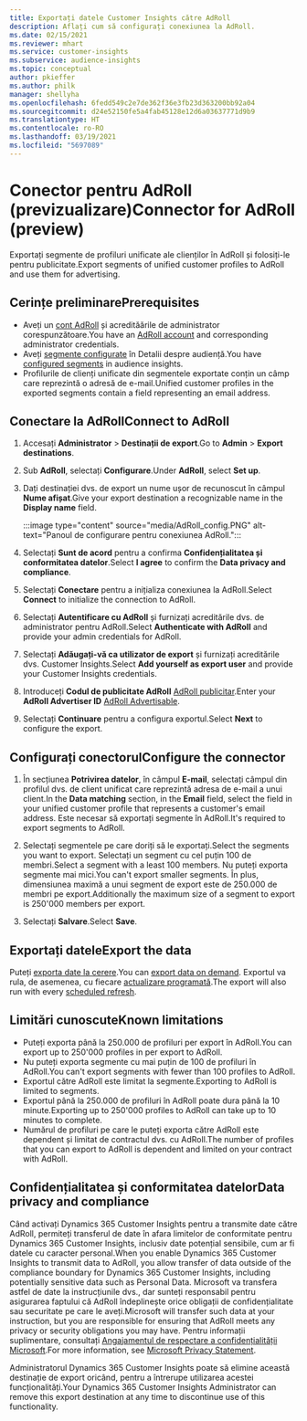 ```yaml
---
title: Exportați datele Customer Insights către AdRoll
description: Aflați cum să configurați conexiunea la AdRoll.
ms.date: 02/15/2021
ms.reviewer: mhart
ms.service: customer-insights
ms.subservice: audience-insights
ms.topic: conceptual
author: pkieffer
ms.author: philk
manager: shellyha
ms.openlocfilehash: 6fedd549c2e7de362f36e3fb23d363200bb92a04
ms.sourcegitcommit: d24e52150fe5a4fab45128e12d6a03637771d9b9
ms.translationtype: HT
ms.contentlocale: ro-RO
ms.lasthandoff: 03/19/2021
ms.locfileid: "5697089"
---
```

# <a name="connector-for-adroll-preview"></a><span data-ttu-id="a2095-103">Conector pentru AdRoll (previzualizare)</span><span class="sxs-lookup"><span data-stu-id="a2095-103">Connector for AdRoll (preview)</span></span>

<span data-ttu-id="a2095-104">Exportați segmente de profiluri unificate ale clienților în AdRoll și folosiți-le pentru publicitate.</span><span class="sxs-lookup"><span data-stu-id="a2095-104">Export segments of unified customer profiles to AdRoll and use them for advertising.</span></span> 

## <a name="prerequisites"></a><span data-ttu-id="a2095-105">Cerințe preliminare</span><span class="sxs-lookup"><span data-stu-id="a2095-105">Prerequisites</span></span>

-   <span data-ttu-id="a2095-106">Aveți un [cont AdRoll](https://www.adroll.com/) și acredităările de administrator corespunzătoare.</span><span class="sxs-lookup"><span data-stu-id="a2095-106">You have an [AdRoll account](https://www.adroll.com/) and corresponding administrator credentials.</span></span>
-   <span data-ttu-id="a2095-107">Aveți [segmente configurate](segments.md) în Detalii despre audiență.</span><span class="sxs-lookup"><span data-stu-id="a2095-107">You have [configured segments](segments.md) in audience insights.</span></span>
-   <span data-ttu-id="a2095-108">Profilurile de clienți unificate din segmentele exportate conțin un câmp care reprezintă o adresă de e-mail.</span><span class="sxs-lookup"><span data-stu-id="a2095-108">Unified customer profiles in the exported segments contain a field representing an email address.</span></span>

## <a name="connect-to-adroll"></a><span data-ttu-id="a2095-109">Conectare la AdRoll</span><span class="sxs-lookup"><span data-stu-id="a2095-109">Connect to AdRoll</span></span>

1. <span data-ttu-id="a2095-110">Accesați **Administrator** > **Destinații de export**.</span><span class="sxs-lookup"><span data-stu-id="a2095-110">Go to **Admin** > **Export destinations**.</span></span>

1. <span data-ttu-id="a2095-111">Sub **AdRoll**, selectați **Configurare**.</span><span class="sxs-lookup"><span data-stu-id="a2095-111">Under **AdRoll**, select **Set up**.</span></span>

1. <span data-ttu-id="a2095-112">Dați destinației dvs. de export un nume ușor de recunoscut în câmpul **Nume afișat**.</span><span class="sxs-lookup"><span data-stu-id="a2095-112">Give your export destination a recognizable name in the **Display name** field.</span></span>

   :::image type="content" source="media/AdRoll_config.PNG" alt-text="Panoul de configurare pentru conexiunea AdRoll.":::

1. <span data-ttu-id="a2095-114">Selectați **Sunt de acord** pentru a confirma **Confidențialitatea și conformitatea datelor**.</span><span class="sxs-lookup"><span data-stu-id="a2095-114">Select **I agree** to confirm the **Data privacy and compliance**.</span></span>

1. <span data-ttu-id="a2095-115">Selectați **Conectare** pentru a inițializa conexiunea la AdRoll.</span><span class="sxs-lookup"><span data-stu-id="a2095-115">Select **Connect** to initialize the connection to AdRoll.</span></span>

1. <span data-ttu-id="a2095-116">Selectați **Autentificare cu AdRoll** și furnizați acreditările dvs. de administrator pentru AdRoll.</span><span class="sxs-lookup"><span data-stu-id="a2095-116">Select **Authenticate with AdRoll** and provide your admin credentials for AdRoll.</span></span> 

1. <span data-ttu-id="a2095-117">Selectați **Adăugați-vă ca utilizator de export** și furnizați acreditările dvs. Customer Insights.</span><span class="sxs-lookup"><span data-stu-id="a2095-117">Select **Add yourself as export user** and provide your Customer Insights credentials.</span></span>

1. <span data-ttu-id="a2095-118">Introduceți **Codul de publicitate AdRoll** [AdRoll publicitar](https://help.adroll.com/hc/en-us/articles/212011838-Advertiser-Profiles).</span><span class="sxs-lookup"><span data-stu-id="a2095-118">Enter your **AdRoll Advertiser ID** [AdRoll Advertisable](https://help.adroll.com/hc/en-us/articles/212011838-Advertiser-Profiles).</span></span>

1. <span data-ttu-id="a2095-119">Selectați **Continuare** pentru a configura exportul.</span><span class="sxs-lookup"><span data-stu-id="a2095-119">Select **Next** to configure the export.</span></span>

## <a name="configure-the-connector"></a><span data-ttu-id="a2095-120">Configurați conectorul</span><span class="sxs-lookup"><span data-stu-id="a2095-120">Configure the connector</span></span>

1. <span data-ttu-id="a2095-121">În secțiunea **Potrivirea datelor**, în câmpul **E-mail**, selectați câmpul din profilul dvs. de client unificat care reprezintă adresa de e-mail a unui client.</span><span class="sxs-lookup"><span data-stu-id="a2095-121">In the **Data matching** section, in the **Email** field, select the field in your unified customer profile that represents a customer's email address.</span></span> <span data-ttu-id="a2095-122">Este necesar să exportați segmente în AdRoll.</span><span class="sxs-lookup"><span data-stu-id="a2095-122">It's required to export segments to AdRoll.</span></span>

1. <span data-ttu-id="a2095-123">Selectați segmentele pe care doriți să le exportați.</span><span class="sxs-lookup"><span data-stu-id="a2095-123">Select the segments you want to export.</span></span> <span data-ttu-id="a2095-124">Selectați un segment cu cel puțin 100 de membri.</span><span class="sxs-lookup"><span data-stu-id="a2095-124">Select a segment with a least 100 members.</span></span> <span data-ttu-id="a2095-125">Nu puteți exporta segmente mai mici.</span><span class="sxs-lookup"><span data-stu-id="a2095-125">You can't export smaller segments.</span></span> <span data-ttu-id="a2095-126">În plus, dimensiunea maximă a unui segment de export este de 250.000 de membri pe export.</span><span class="sxs-lookup"><span data-stu-id="a2095-126">Additionally the maximum size of a segment to export is 250'000 members per export.</span></span> 

1. <span data-ttu-id="a2095-127">Selectați **Salvare**.</span><span class="sxs-lookup"><span data-stu-id="a2095-127">Select **Save**.</span></span>

## <a name="export-the-data"></a><span data-ttu-id="a2095-128">Exportați datele</span><span class="sxs-lookup"><span data-stu-id="a2095-128">Export the data</span></span>

<span data-ttu-id="a2095-129">Puteți [exporta date la cerere](export-destinations.md).</span><span class="sxs-lookup"><span data-stu-id="a2095-129">You can [export data on demand](export-destinations.md).</span></span> <span data-ttu-id="a2095-130">Exportul va rula, de asemenea, cu fiecare [actualizare programată](system.md#schedule-tab).</span><span class="sxs-lookup"><span data-stu-id="a2095-130">The export will also run with every [scheduled refresh](system.md#schedule-tab).</span></span>

## <a name="known-limitations"></a><span data-ttu-id="a2095-131">Limitări cunoscute</span><span class="sxs-lookup"><span data-stu-id="a2095-131">Known limitations</span></span>

- <span data-ttu-id="a2095-132">Puteți exporta până la 250.000 de profiluri per export în AdRoll.</span><span class="sxs-lookup"><span data-stu-id="a2095-132">You can export up to 250'000 profiles in per export to AdRoll.</span></span>
- <span data-ttu-id="a2095-133">Nu puteți exporta segmente cu mai puțin de 100 de profiluri în AdRoll.</span><span class="sxs-lookup"><span data-stu-id="a2095-133">You can't export segments with fewer than 100 profiles to AdRoll.</span></span> 
- <span data-ttu-id="a2095-134">Exportul către AdRoll este limitat la segmente.</span><span class="sxs-lookup"><span data-stu-id="a2095-134">Exporting to AdRoll is limited to segments.</span></span>
- <span data-ttu-id="a2095-135">Exportul până la 250.000 de profiluri în AdRoll poate dura până la 10 minute.</span><span class="sxs-lookup"><span data-stu-id="a2095-135">Exporting up to 250'000 profiles to AdRoll can take up to 10 minutes to complete.</span></span> 
- <span data-ttu-id="a2095-136">Numărul de profiluri pe care le puteți exporta către AdRoll este dependent și limitat de contractul dvs. cu AdRoll.</span><span class="sxs-lookup"><span data-stu-id="a2095-136">The number of profiles that you can export to AdRoll is dependent and limited on your contract with AdRoll.</span></span>

## <a name="data-privacy-and-compliance"></a><span data-ttu-id="a2095-137">Confidențialitatea și conformitatea datelor</span><span class="sxs-lookup"><span data-stu-id="a2095-137">Data privacy and compliance</span></span>

<span data-ttu-id="a2095-138">Când activați Dynamics 365 Customer Insights pentru a transmite date către AdRoll, permiteți transferul de date în afara limitelor de conformitate pentru Dynamics 365 Customer Insights, inclusiv date potențial sensibile, cum ar fi datele cu caracter personal.</span><span class="sxs-lookup"><span data-stu-id="a2095-138">When you enable Dynamics 365 Customer Insights to transmit data to AdRoll, you allow transfer of data outside of the compliance boundary for Dynamics 365 Customer Insights, including potentially sensitive data such as Personal Data.</span></span> <span data-ttu-id="a2095-139">Microsoft va transfera astfel de date la instrucțiunile dvs., dar sunteți responsabil pentru asigurarea faptului că AdRoll îndeplinește orice obligații de confidențialitate sau securitate pe care le aveți.</span><span class="sxs-lookup"><span data-stu-id="a2095-139">Microsoft will transfer such data at your instruction, but you are responsible for ensuring that AdRoll meets any privacy or security obligations you may have.</span></span> <span data-ttu-id="a2095-140">Pentru informații suplimentare, consultați [Angajamentul de respectare a confidențialității Microsoft](https://go.microsoft.com/fwlink/?linkid=396732).</span><span class="sxs-lookup"><span data-stu-id="a2095-140">For more information, see [Microsoft Privacy Statement](https://go.microsoft.com/fwlink/?linkid=396732).</span></span>

<span data-ttu-id="a2095-141">Administratorul Dynamics 365 Customer Insights poate să elimine această destinație de export oricând, pentru a întrerupe utilizarea acestei funcționalități.</span><span class="sxs-lookup"><span data-stu-id="a2095-141">Your Dynamics 365 Customer Insights Administrator can remove this export destination at any time to discontinue use of this functionality.</span></span>
